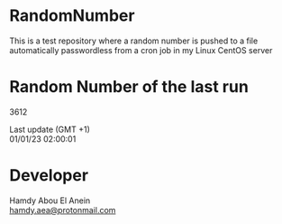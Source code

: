 # RandomNumber    
This is a test repository where a random number is pushed to a file automatically passwordless from a cron job in my Linux CentOS server    
# Random Number of the last run   
3612
      
Last update (GMT +1)    
01/01/23 02:00:01
# Developer    
Hamdy Abou El Anein   
hamdy.aea@protonmail.com
